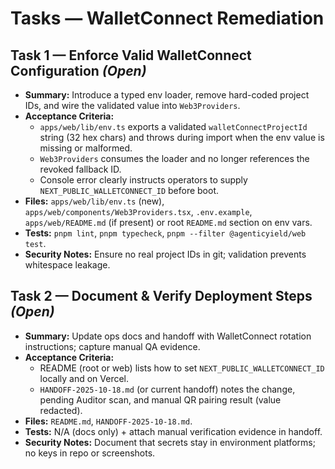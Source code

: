 # Tasks — WalletConnect Remediation

## Task 1 — Enforce Valid WalletConnect Configuration *(Open)*
- **Summary:** Introduce a typed env loader, remove hard-coded project IDs, and wire the validated value into `Web3Providers`.
- **Acceptance Criteria:**
  - `apps/web/lib/env.ts` exports a validated `walletConnectProjectId` string (32 hex chars) and throws during import when the env value is missing or malformed.
  - `Web3Providers` consumes the loader and no longer references the revoked fallback ID.
  - Console error clearly instructs operators to supply `NEXT_PUBLIC_WALLETCONNECT_ID` before boot.
- **Files:** `apps/web/lib/env.ts` (new), `apps/web/components/Web3Providers.tsx`, `.env.example`, `apps/web/README.md` (if present) or root `README.md` section on env vars.
- **Tests:** `pnpm lint`, `pnpm typecheck`, `pnpm --filter @agenticyield/web test`.
- **Security Notes:** Ensure no real project IDs in git; validation prevents whitespace leakage.

## Task 2 — Document & Verify Deployment Steps *(Open)*
- **Summary:** Update ops docs and handoff with WalletConnect rotation instructions; capture manual QA evidence.
- **Acceptance Criteria:**
  - README (root or web) lists how to set `NEXT_PUBLIC_WALLETCONNECT_ID` locally and on Vercel.
  - `HANDOFF-2025-10-18.md` (or current handoff) notes the change, pending Auditor scan, and manual QR pairing result (value redacted).
- **Files:** `README.md`, `HANDOFF-2025-10-18.md`.
- **Tests:** N/A (docs only) + attach manual verification evidence in handoff.
- **Security Notes:** Document that secrets stay in environment platforms; no keys in repo or screenshots.
